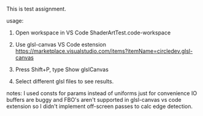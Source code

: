 This is test assignment.

usage:
1. Open workspace in VS Code
ShaderArtTest.code-workspace

2. Use glsl-canvas VS Code estension
https://marketplace.visualstudio.com/items?itemName=circledev.glsl-canvas

3. Press Shift+P, type Show glslCanvas

4. Select different glsl files to see results.

notes:
I used consts for params instead of uniforms just for convenience
IO buffers are buggy and FBO's aren't supported in glsl-canvas vs code extension so I didn't implement off-screen passes to calc edge detection.
